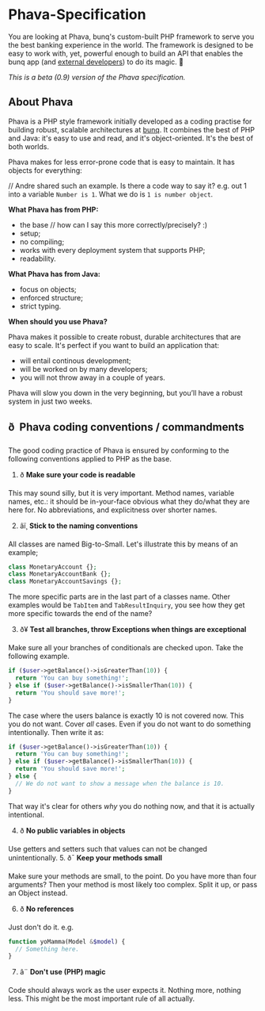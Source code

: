# Phava-Specification

You are looking at Phava, bunq's custom-built PHP framework to serve you the best banking experience in the world.
The framework is designed to be easy to work with, yet, powerful enough to build an API that enables the bunq app (and [external developers](https://github.com/bunq)) to do its magic. 🌈

*This is a beta (0.9) version of the Phava specification.*

## About Phava 

Phava is a PHP style framework initially developed as a coding practise for building robust, scalable architectures at [bunq](https://bunq.com). It combines the best of PHP and Java: it's easy to use and read, and it's object-oriented. It's the best of both worlds.

Phava makes for less error-prone code that is easy to maintain. It has objects for everything:

// Andre shared such an example. Is there a code way to say it?
e.g. out 1 into a variable `Number is 1`. What we do is `1 is number object`.

**What Phava has from PHP:**

* the base // how can I say this more correctly/precisely? :)
* setup;
* no compiling;
* works with every deployment system that supports PHP;
* readability.

**What Phava has from Java:**

* focus on objects;
* enforced structure;
* strict typing.

**When should you use Phava?**

Phava makes it possible to create robust, durable architectures that are easy to scale. It's perfect if you want to build an  application that:

* will entail continous development;
* will be worked on by many developers;
* you will not throw away in a couple of years.

Phava will slow you down in the very beginning, but you’ll have a robust system in just two weeks.

## ð  Phava coding conventions / commandments
The good coding practice of Phava is ensured by conforming to the following conventions applied to PHP as the base.

1. ð **Make sure your code is readable**

  This may sound silly, but it is very important. Method names, variable names, etc.: it should be in-your-face obvious what they do/what they are here for. No abbreviations, and explicitness over shorter names.

2. âï¸ **Stick to the naming conventions**

  All classes are named Big-to-Small.
  Let's illustrate this by means of an example;

  ```php
  class MonetaryAccount {};
  class MonetaryAccountBank {};
  class MonetaryAccountSavings {};
  ```

  The more specific parts are in the last part of a classes name. Other examples would be `TabItem` and `TabResultInquiry`, you see how they get more specific towards the end of the name?

3. ð¥ **Test all branches, throw Exceptions when things are exceptional**
  <!-- Very bad example, I need a better one -->
  Make sure all your branches of conditionals are checked upon.
  Take the following example.

  ```php
  if ($user->getBalance()->isGreaterThan(10)) {
    return 'You can buy something!';
  } else if ($user->getBalance()->isSmallerThan(10)) {
    return 'You should save more!';
  }
  ```

  The case where the users balance is exactly 10 is not covered now.
  This you do not want.
  Cover _all_ cases.
  Even if you do not want to do something intentionally.
  Then write it as:

  ```php
  if ($user->getBalance()->isGreaterThan(10)) {
    return 'You can buy something!';
  } else if ($user->getBalance()->isSmallerThan(10)) {
    return 'You should save more!';
  } else {
    // We do not want to show a message when the balance is 10.
  }
  ```

  That way it's clear for others _why_ you do nothing now, and that it is actually intentional.

4. ð **No public variables in objects**

  Use getters and setters such that values can not be changed unintentionally.
5. ð¯ **Keep your methods small**

  Make sure your methods are small, to the point.
  Do you have more than four arguments?
  Then your method is most likely too complex.
  Split it up, or pass an Object instead.

6. ð **No references**

  Just don't do it. <!-- Needs explanation -->
  e.g.

  ```php
  function yoMamma(Model &$model) {
    // Something here.
  }
  ```

7. â¨ **Don't use (PHP) magic**

  Code should always work as the user expects it.
  Nothing more, nothing less.
  This might be the most important rule of all actually.
